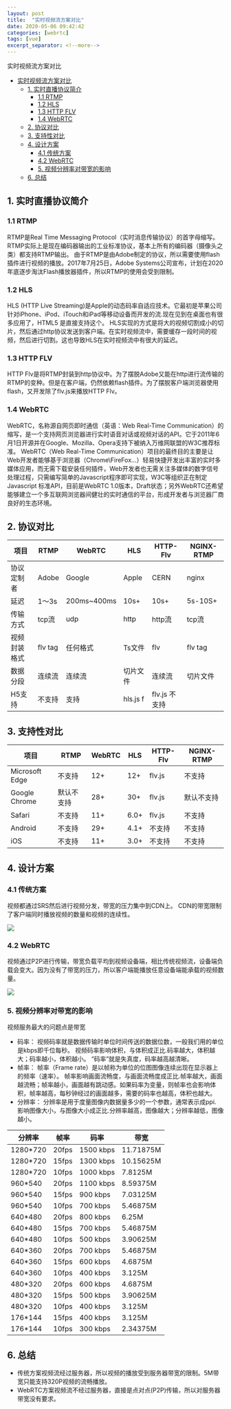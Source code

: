 ```yaml
---
layout: post
title:  "实时视频流方案对比"
date: 2020-05-06 09:42:42
categories: [webrtc]
tags: [vue]
excerpt_separator: <!--more-->
---
```


实时视频流方案对比

<!--more-->

<!-- @import "[TOC]" {cmd="toc" depthFrom=1 depthTo=6 orderedList=false} -->

<!-- code_chunk_output -->

- [实时视频流方案对比](#实时视频流方案对比)
  - [1. 实时直播协议简介](#1-实时直播协议简介)
    - [1.1 RTMP](#11-rtmp)
    - [1.2 HLS](#12-hls)
    - [1.3 HTTP FLV](#13-http-flv)
    - [1.4 WebRTC](#14-webrtc)
  - [2. 协议对比](#2-协议对比)
  - [3. 支持性对比](#3-支持性对比)
  - [4. 设计方案](#4-设计方案)
    - [4.1 传统方案](#41-传统方案)
    - [4.2 WebRTC](#42-webrtc)
    - [5. 视频分辨率对带宽的影响](#5-视频分辨率对带宽的影响)
  - [6. 总结](#6-总结)

<!-- /code_chunk_output -->


## 1. 实时直播协议简介
### 1.1 RTMP
RTMP是Real Time Messaging Protocol（实时消息传输协议）的首字母缩写。RTMP实际上是现在编码器输出的工业标准协议，基本上所有的编码器（摄像头之类）都支持RTMP输出。
由于RTMP是由Adobe制定的协议，所以需要使用flash插件进行视频的播放。2017年7月25日，Adobe Systems公司宣布，计划在2020年底逐步淘汰Flash播放器插件，所以RTMP的使用会受到限制。

### 1.2 HLS
HLS (HTTP Live Streaming)是Apple的动态码率自适应技术。它最初是苹果公司针对iPhone、iPod、iTouch和iPad等移动设备而开发的流.现在见到在桌面也有很多应用了，HTML5 是直接支持这个。
HLS实现的方式是将大的视频切割成小的切片，然后通过http协议发送到客户端。在实时视频流中，需要缓存一段时间的视频，然后进行切割。这也导致HLS在实时视频流中有很大的延迟。

### 1.3 HTTP FLV
HTTP Flv是将RTMP封装到http协议中。为了摆脱Adobe又能在http进行流传输的RTMP的变种。但是在客户端，仍然依赖flash插件。为了摆脱客户端浏览器使用flash，又开发除了flv.js来播放HTTP Flv。

### 1.4 WebRTC
WebRTC，名称源自网页即时通信（英语：Web Real-Time Communication）的缩写，是一个支持网页浏览器进行实时语音对话或视频对话的API。它于2011年6月1日开源并在Google、Mozilla、Opera支持下被纳入万维网联盟的W3C推荐标准。
WebRTC（Web Real-Time Communication）项目的最终目的主要是让Web开发者能够基于浏览器（Chrome\FireFox...）轻易快捷开发出丰富的实时多媒体应用，而无需下载安装任何插件，Web开发者也无需关注多媒体的数字信号处理过程，只需编写简单的Javascript程序即可实现，W3C等组织正在制定Javascript 标准API，目前是WebRTC 1.0版本，Draft状态；另外WebRTC还希望能够建立一个多互联网浏览器间健壮的实时通信的平台，形成开发者与浏览器厂商良好的生态环境。

## 2. 协议对比

| 项目         | RTMP    | WebRTC      | HLS      | HTTP-Flv | NGINX-RTMP |
|------------|---------|-------------|----------|----------|------------|
| 协议定制者   | Adobe   | Google      | Apple    | CERN     | nginx      |
| 延迟         | 1～3s    | 200ms~400ms | 10s+     | 10s+     | 5s-10S+    |
| 传输方式     | tcp流   | udp         | http     | http流   | tcp流      |
| 视频封装格式 | flv tag | 任何格式    | Ts文件   | flv      | flv tag    |
| 数据分段     | 连续流  | 连续流      | 切片文件 | 连续流   | 切片文件   |
|H5支持	|不支持	|支持	|hls.js	f|flv.js	不支持|

## 3. 支持性对比
| 项目           | RTMP       | WebRTC | HLS  | HTTP-Flv | NGINX-RTMP |
|----------------|------------|--------|------|----------|------------|
| Microsoft Edge | 不支持     | 12+    | 12+  | flv.js   | 不支持     |
| Google Chrome  | 默认不支持 | 28+    | 30+  | flv.js   | 默认不支持 |
| Safari         | 不支持     | 11+    | 6.0+ | flv.js   | 不支持     |
| Android        | 不支持     | 29+    | 4.1+ | 不支持   | 不支持     |
| iOS            | 不支持     | 11+    | 3.0+ | 不支持   | 不支持     |

## 4. 设计方案
### 4.1 传统方案
视频都通过SRS然后进行视频分发，带宽的压力集中到CDN上。
CDN的带宽限制了客户端同时播放视频的数量和视频的连续性。

![](/images/架构设计-RTMP.jpg)

### 4.2 WebRTC
视频通过P2P进行传输，带宽负载平均到视频设备端，相比传统视频流，设备端负载会变大。因为没有了带宽的压力，所以客户端能播放任意设备端能承载的视频数量。

![](/images/架构设计-webrtc.jpg)

### 5. 视频分辨率对带宽的影响
视频服务最大的问题点是带宽

* 码率：
视频码率就是数据传输时单位时间传送的数据位数，一般我们用的单位是kbps即千位每秒。
视频码率影响体积，与体积成正比.码率越大，体积越大；码率越小，体积越小。 “码率”就是失真度，码率越高越清晰。
* 帧率：
帧率（Frame rate）是以帧称为单位的位图图像连续出现在显示器上的频率（速率）。
帧率影响画面流畅度，与画面流畅度成正比.帧率越大，画面越流畅；帧率越小，画面越有跳动感。如果码率为变量，则帧率也会影响体积，帧率越高，每秒钟经过的画面越多，需要的码率也越高，体积也越大。
* 分辨率：
分辨率是用于度量图像内数据量多少的一个参数，通常表示成ppi.
影响图像大小，与图像大小成正比.分辨率越高，图像越大；分辨率越低，图像越小。

| 分辨率   | 帧率  | 码率      | 带宽      |
|----------|-------|-----------|-----------|
| 1280*720 | 20fps | 1500 kbps | 11.71875M |
| 1280*720 | 15fps | 1300 kbps | 10.15625M |
| 1280*720 | 10fps | 1000 kbps | 7.8125M   |
| 960*540  | 20fps | 1100 kbps | 8.59375M  |
| 960*540  | 15fps | 900 kbps  | 7.03125M  |
| 960*540  | 10fps | 700 kbps  | 5.46875M  |
| 640*480  | 20fps | 800 kbps  | 6.25M     |
| 640*480  | 15fps | 700 kbps  | 5.46875M  |
| 640*480  | 10fps | 500 kbps  | 3.90625M  |
| 640*360  | 20fps | 700 kbps  | 5.46875M  |
| 640*360  | 15fps | 600 kbps  | 4.6875M   |
| 640*360  | 10fps | 400 kbps  | 3.125M    |
| 480*320  | 20fps | 600 kbps  | 4.6875M   |
| 480*320  | 15fps | 500 kbps  | 3.90625M  |
| 480*320  | 10fps | 400 kbps  | 3.125M    |
| 176*144  | 15fps | 400 kbps  | 3.125M    |
| 176*144  | 10fps | 300 kbps  | 2.34375M  |

## 6. 总结

* 传统方案视频流经过服务器，所以视频的播放受到服务器带宽的限制。5M带宽只能支持320P视频的流畅播放。
* WebRTC方案视频流不经过服务器，直接是点对点(P2P)传输，所以对服务器带宽没有要求。